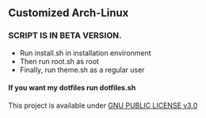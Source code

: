 ## Customized Arch-Linux
### SCRIPT IS IN BETA VERSION.
* Run install.sh in installation environment
* Then run root.sh as root
* Finally, run theme.sh as a regular user
#### If you want my dotfiles run dotfiles.sh


This project is available under [GNU PUBLIC LICENSE v3.0](https://www.gnu.org/licenses/gpl-3.0.en.html)
